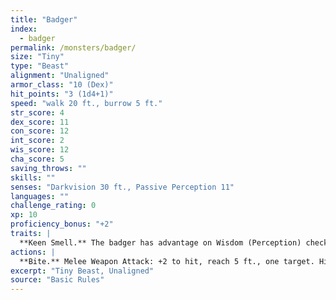 ```yaml
---
title: "Badger"
index:
  - badger
permalink: /monsters/badger/
size: "Tiny"
type: "Beast"
alignment: "Unaligned"
armor_class: "10 (Dex)"
hit_points: "3 (1d4+1)"
speed: "walk 20 ft., burrow 5 ft."
str_score: 4
dex_score: 11
con_score: 12
int_score: 2
wis_score: 12
cha_score: 5
saving_throws: ""
skills: ""
senses: "Darkvision 30 ft., Passive Perception 11"
languages: ""
challenge_rating: 0
xp: 10
proficiency_bonus: "+2"
traits: |
  **Keen Smell.** The badger has advantage on Wisdom (Perception) checks that rely on smell.
actions: |
  **Bite.** Melee Weapon Attack: +2 to hit, reach 5 ft., one target. Hit: 1 piercing damage.  
excerpt: "Tiny Beast, Unaligned"
source: "Basic Rules"
---
```

